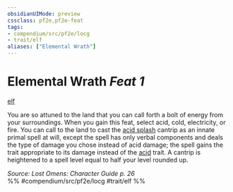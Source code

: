 ```yaml
---
obsidianUIMode: preview
cssclass: pf2e,pf2e-feat
tags:
- compendium/src/pf2e/locg
- trait/elf
aliases: ["Elemental Wrath"]
---
```

# Elemental Wrath  *Feat 1*  
[elf](../../Rules/traits/elf.md)  


You are so attuned to the land that you can call forth a bolt of energy from your surroundings. When you gain this feat, select acid, cold, electricity, or fire. You can call to the land to cast the [acid splash](../spells/acid-splash.md) cantrip as an innate primal spell at will, except the spell has only verbal components and deals the type of damage you chose instead of acid damage; the spell gains the trait appropriate to its damage instead of the [acid](../../Rules/traits/acid.md) trait. A cantrip is heightened to a spell level equal to half your level rounded up.

*Source: Lost Omens: Character Guide p. 26*  
%% #compendium/src/pf2e/locg #trait/elf %%